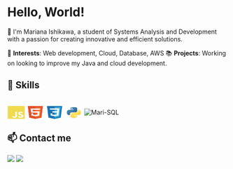 # Hello, World!
👋 I'm Mariana Ishikawa, a student of Systems Analysis and Development with a passion for creating innovative and efficient solutions.

🌟 **Interests**: Web development, Cloud, Database, AWS
📚 **Projects**: Working on looking to improve my Java and cloud development.

## 🚀 Skills

<div style="display: inline_block"><br>
  <img align="center" alt="Mari-Js" height="30" width="40" src="https://raw.githubusercontent.com/devicons/devicon/master/icons/javascript/javascript-plain.svg">
  <img align="center" alt="Mari-HTML" height="30" width="40" src="https://raw.githubusercontent.com/devicons/devicon/master/icons/html5/html5-original.svg">
  <img align="center" alt="Mari-CSS" height="30" width="40" src="https://raw.githubusercontent.com/devicons/devicon/master/icons/css3/css3-original.svg">
  <img align="center" alt="Mari-Python" height="30" width="40" src="https://raw.githubusercontent.com/devicons/devicon/master/icons/python/python-original.svg">
  <img align="center" alt="Mari-SQL" height="30" width="40" src="https://cdn.jsdelivr.net/gh/devicons/devicon@latest/icons/sqlite/sqlite-original.svg">
  

</div>

## 📫 Contact me
<div> 
  <a href = "mailto:marianaishikawamota@gmail.com"><img src="https://img.shields.io/badge/-Gmail-%23333?style=for-the-badge&logo=gmail&logoColor=white" target="_blank"></a>
  <a href="https://www.linkedin.com/in/mariana-ishikawa1/" target="_blank"><img src="https://img.shields.io/badge/-LinkedIn-%230077B5?style=for-the-badge&logo=linkedin&logoColor=white" target="_blank"></a>
</div>
